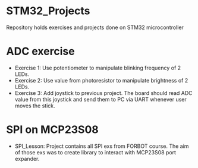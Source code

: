 # STM32_Projects
Repository holds exercises and projects done on STM32 microcontroller

# ADC exercise
- Exercise 1: Use potentiometer to manipulate blinking frequency of 2 LEDs. 
- Exercise 2: Use value from photoresistor to manipulate brightness of 2 LEDs.
- Exercise 3: Add joystick to previous project. The board should read ADC value from this joystick and send them to PC via UART whenever user moves the stick.

# SPI on MCP23S08
- SPI_Lesson: Project contains all SPI exs from FORBOT course. The aim of those exs was to create library to interact with MCP23S08 port expander. 
